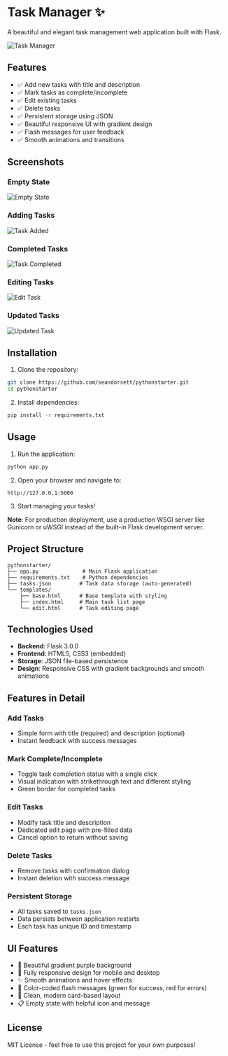 # Task Manager ✨

A beautiful and elegant task management web application built with Flask.

![Task Manager](https://github.com/user-attachments/assets/0f3c1021-ca8a-4d40-bead-9d694c79e478)

## Features

- ✅ Add new tasks with title and description
- ✅ Mark tasks as complete/incomplete
- ✅ Edit existing tasks
- ✅ Delete tasks
- ✅ Persistent storage using JSON
- ✅ Beautiful responsive UI with gradient design
- ✅ Flash messages for user feedback
- ✅ Smooth animations and transitions

## Screenshots

### Empty State
![Empty State](https://github.com/user-attachments/assets/0f3c1021-ca8a-4d40-bead-9d694c79e478)

### Adding Tasks
![Task Added](https://github.com/user-attachments/assets/3bdcb36b-b767-4082-8530-85ecb03ca92a)

### Completed Tasks
![Task Completed](https://github.com/user-attachments/assets/746a6661-7aff-47ce-a298-ad82ba8be965)

### Editing Tasks
![Edit Task](https://github.com/user-attachments/assets/fc4350f8-7319-4aa9-a57b-9278e0d2b00a)

### Updated Tasks
![Updated Task](https://github.com/user-attachments/assets/f1fc5f02-c2d4-4e21-951d-7da8a8c7f2d7)

## Installation

1. Clone the repository:
```bash
git clone https://github.com/seandorsett/pythonstarter.git
cd pythonstarter
```

2. Install dependencies:
```bash
pip install -r requirements.txt
```

## Usage

1. Run the application:
```bash
python app.py
```

2. Open your browser and navigate to:
```
http://127.0.0.1:5000
```

3. Start managing your tasks!

**Note**: For production deployment, use a production WSGI server like Gunicorn or uWSGI instead of the built-in Flask development server.

## Project Structure

```
pythonstarter/
├── app.py              # Main Flask application
├── requirements.txt    # Python dependencies
├── tasks.json         # Task data storage (auto-generated)
└── templates/
    ├── base.html      # Base template with styling
    ├── index.html     # Main task list page
    └── edit.html      # Task editing page
```

## Technologies Used

- **Backend**: Flask 3.0.0
- **Frontend**: HTML5, CSS3 (embedded)
- **Storage**: JSON file-based persistence
- **Design**: Responsive CSS with gradient backgrounds and smooth animations

## Features in Detail

### Add Tasks
- Simple form with title (required) and description (optional)
- Instant feedback with success messages

### Mark Complete/Incomplete
- Toggle task completion status with a single click
- Visual indication with strikethrough text and different styling
- Green border for completed tasks

### Edit Tasks
- Modify task title and description
- Dedicated edit page with pre-filled data
- Cancel option to return without saving

### Delete Tasks
- Remove tasks with confirmation dialog
- Instant deletion with success message

### Persistent Storage
- All tasks saved to `tasks.json`
- Data persists between application restarts
- Each task has unique ID and timestamp

## UI Features

- 🎨 Beautiful gradient purple background
- 📱 Fully responsive design for mobile and desktop
- ✨ Smooth animations and hover effects
- 💬 Color-coded flash messages (green for success, red for errors)
- 🎯 Clean, modern card-based layout
- 📋 Empty state with helpful icon and message

## License

MIT License - feel free to use this project for your own purposes!